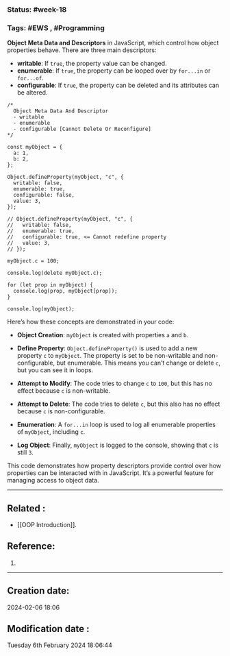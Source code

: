 
### Status: #week-18

### Tags: #EWS  , #Programming 


**Object Meta Data and Descriptors** in JavaScript, which control how object properties behave. There are three main descriptors:

- **writable**: If `true`, the property value can be changed.
- **enumerable**: If `true`, the property can be looped over by `for...in` or `for...of`.
- **configurable**: If `true`, the property can be deleted and its attributes can be altered.


```JS
/*
  Object Meta Data And Descriptor
  - writable
  - enumerable
  - configurable [Cannot Delete Or Reconfigure]
*/

const myObject = {
  a: 1,
  b: 2,
};

Object.defineProperty(myObject, "c", {
  writable: false,
  enumerable: true,
  configurable: false,
  value: 3,
});

// Object.defineProperty(myObject, "c", {
//   writable: false,
//   enumerable: true,
//   configurable: true, <= Cannot redefine property
//   value: 3,
// });

myObject.c = 100;

console.log(delete myObject.c);

for (let prop in myObject) {
  console.log(prop, myObject[prop]);
}

console.log(myObject);
````

Here’s how these concepts are demonstrated in your code:

- **Object Creation**: `myObject` is created with properties `a` and `b`.
    
- **Define Property**: `Object.defineProperty()` is used to add a new property `c` to `myObject`. The property is set to be non-writable and non-configurable, but enumerable. This means you can’t change or delete `c`, but you can see it in loops.
    
- **Attempt to Modify**: The code tries to change `c` to `100`, but this has no effect because `c` is non-writable.
    
- **Attempt to Delete**: The code tries to delete `c`, but this also has no effect because `c` is non-configurable.
    
- **Enumeration**: A `for...in` loop is used to log all enumerable properties of `myObject`, including `c`.
    
- **Log Object**: Finally, `myObject` is logged to the console, showing that `c` is still `3`.
    

This code demonstrates how property descriptors provide control over how properties can be interacted with in JavaScript. It’s a powerful feature for managing access to object data.

______________________________________________________________________


## Related : 

- [[OOP Introduction]].

## Reference: 

1.  


---

  ## Creation date: 
  
  2024-02-06 18:06 
  
  
   ## Modification date :
   
   Tuesday 6th February 2024 18:06:44